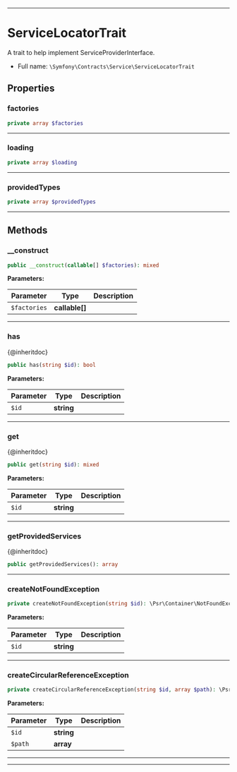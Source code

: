 ***

# ServiceLocatorTrait

A trait to help implement ServiceProviderInterface.

* Full name: `\Symfony\Contracts\Service\ServiceLocatorTrait`

## Properties

### factories

```php
private array $factories
```

***

### loading

```php
private array $loading
```

***

### providedTypes

```php
private array $providedTypes
```

***

## Methods

### __construct

```php
public __construct(callable[] $factories): mixed
```

**Parameters:**

| Parameter | Type | Description |
|-----------|------|-------------|
| `$factories` | **callable[]** |  |

***

### has

{@inheritdoc}

```php
public has(string $id): bool
```

**Parameters:**

| Parameter | Type | Description |
|-----------|------|-------------|
| `$id` | **string** |  |

***

### get

{@inheritdoc}

```php
public get(string $id): mixed
```

**Parameters:**

| Parameter | Type | Description |
|-----------|------|-------------|
| `$id` | **string** |  |

***

### getProvidedServices

{@inheritdoc}

```php
public getProvidedServices(): array
```

***

### createNotFoundException

```php
private createNotFoundException(string $id): \Psr\Container\NotFoundExceptionInterface
```

**Parameters:**

| Parameter | Type | Description |
|-----------|------|-------------|
| `$id` | **string** |  |

***

### createCircularReferenceException

```php
private createCircularReferenceException(string $id, array $path): \Psr\Container\ContainerExceptionInterface
```

**Parameters:**

| Parameter | Type | Description |
|-----------|------|-------------|
| `$id` | **string** |  |
| `$path` | **array** |  |

***

***


